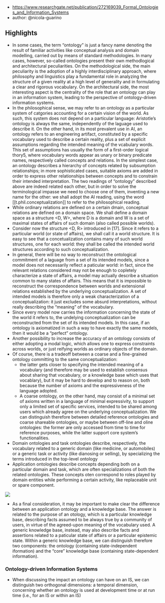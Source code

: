 
- https://www.researchgate.net/publication/272169039_Formal_Ontologies_and_Information_Systems
- author: @nicola-guarino

## Highlights

- In some cases, the term “ontology” is just a fancy name denoting the result of familiar activities like conceptual analysis and domain modelling, carried out by means of standard methodologies. In many cases, however, so-called ontologies present their own methodlogical and architectural peculiarities. On the methodological side, the main peculiarity is the adoption of a highly interdisciplinary approach, where philosophy and linguistics play a fundamental role in analyzing the structure of a given reality at a high level of generality and in formulating a clear and rigorous vocabulary. On the architectural side, the most interesting aspect is the centrality of the role that an ontology can play in an information system, leading to the perspective of ontology-driven information systems.
- In the philosophical sense, we may refer to an ontology as a particular system of catgories accounting for a certain vision of the world. As such, this system does not depend on a particular language: Aristotle’s ontology is always the same, independently of the laguage used to describe it. On the other hand, in its most prevalent use in AI, an ontology refers to an engineering artifact, constituted by a specific vocabulary used to describe a certain reality, plus a set of explicit assumptions regarding the intended meaning of the vcabulary words. This set of assumptions has usually the form of a first-order logical thory5, where vocabulary words appear as unary or binary predicate names, respectively called concepts and relations. In the simplest case, an ontology describes a hierarchy of concepts related by subsumption relationships; in more sophisticated cases, suitable axioms are added in order to express other relationships between concepts and to constrain their intended interpretation. The two readings of “ontology” described above are indeed related each other, but in order to solve the terminological impasse we need to choose one of them, inventing a new name for the other: we shall adopt the AI reading, using the word [[t.phil.conceptualization]] to refer to the philosophical reading.
- While ordinary relations are defined on a certain dmain, conceptual relations are defined on a domain space. We shall define a domain space as a structure <D, W>, where D is a domain and W is a set of maximal states of affairs of such domain (also called possible worlds).
- Consider now the structure <D, R> introduced in [17]. Since it refers to a particular world (or state of affairs), we shall call it a world structure. It is easy to see that a concetualization contains many of such world structures, one for each world: they shall be called the intended world structures according to such conceptualization.
- In general, there will be no way to reconstruct the ontological commitment of a laguage from a set of its intended models, since a model does not necessarily reflect a paticular world: in fact, since the relevant relations considered may not be enough to copletely characterize a state of affairs, a model may actually describe a situation common to many states of affairs. This means that it is impossible to reconstruct the correspondence between worlds and extensional relations established by the underlying conceptualization. A set of intended models is therefore only a weak characterization of a conceptualization: it just excludes some absurd interpretations, without really describing the “meaning” of the vocabulary.
- Since every model now carries the information concerning the state of the world it refers to, the undelying conceptualization can be reconstructed from the set of its intended models. In this case, if an ontology is axiomatized in such a way to have exactly the same models, then it would be a “perfect” ontology.
- Another possibility to increase the accuracy of an ontology consists of either adopting a modal logic, which allows one to express constraints across worlds, or just reifying worlds as ordinary objects of the domain. 
- Of course, there is a tradeoff between a coarse and a fine-grained ontology committing to the same conceptualization: 
  - the latter gets closer to specifying the intended meaning of a vocabulary (and therefore may be used to establish consensus about sharing that vocabulary, or a knowledge base which uses that vocablary), but it may be hard to develop and to reason on, both because the number of axioms and the expressiveness of the language adopted. 
  - A coarse ontology, on the other hand, may consist of a minimal set of axioms written in a language of minimal expressivity, to support only a limited set of specific services, intended to be shared among users which already agree on the underlying conceptualization. We can distinguish therefore between detailed reference ontologies and coarse shareable ontologies, or maybe between off-line and oline ontologies: the former are only accessed from time to time for reference purposes, while the latter support core system’s functionalities.
- Domain ontologies and task ontologies describe, respectively, the vocabulary related to a generic domain (like medicine, or automobiles) or a generic task or activity (like dianosing or selling), by specializing the terms introduced in the top-level ontology
- Application ontologies describe concepts depending both on a particular domain and task, which are often specializations of both the related ontologies. These concepts oten correspond to roles played by domain entities while performing a certain activity, like replaceable unit or spare component.

![](/assets/images/2024-04-03-14-12-59.png)


- As a final consideration, it may be important to make clear the difference between an application ontology and a knowledge base. The answer is related to the purpose of an otology, which is a particular knowledge base, describing facts assumed to be always true by a community of users, in virtue of the agreed-upon meaning of the vocabulary used. A generic knowledge base, instead, may also describe facts and assertions related to a paticular state of affairs or a particular epistemic state. Within a generic knowledge base, we can distinguish therefore two components: the ontology (containing state-independent iformation) and the “core” knowledge base (containing state-dependent information).

### Ontology-driven Information Systems

- When discussing the impact an ontology can have on an IS, we can distinguish two orthogonal dimensions: a temporal dimension, concerning whether an ontology is used at development time or at run time (i.e., for an IS or within an IS)